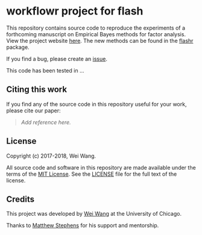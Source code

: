 # workflowr project for flash

This repository contains source code to reproduce the experiments of a
forthcoming manuscript on Empirical Bayes methods for factor
analysis. View the project website
[here](https://nkweiwang.github.io/flash_workflow). The new methods
can be found in the [flashr](https://github.com/stephenslab/flashr)
package.

If you find a bug, please create an
[issue](https://github.com/NKweiwang/flash_workflow/issues).

This code has been tested in ...

## Citing this work

If you find any of the source code in this repository useful for your
work, please cite our paper:

> *Add reference here.*

## License

Copyright (c) 2017-2018, Wei Wang.

All source code and software in this repository are made available
under the terms of the
[MIT License](https://opensource.org/licenses/mit-license.html). See the
[LICENSE](LICENSE) file for the full text of the license.

## Credits

This project was developed by [Wei Wang](https://github.com/NKweiwang)
at the University of Chicago.

Thanks to [Matthew Stephens](http://stephenslab.uchicago.edu) for his
support and mentorship.

